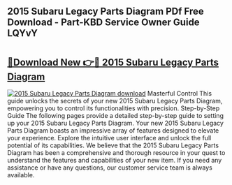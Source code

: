 ## 2015 Subaru Legacy Parts Diagram PDf Free Download - Part-KBD Service Owner Guide LQYvY

# <h2><a href="http://dfovvv.blite.top/?on=2015+Subaru+Legacy+Parts+Diagram">🔗Download New 👉🔴 2015 Subaru Legacy Parts Diagram</a></h2>

[![2015 Subaru Legacy Parts Diagram download](https://i.imgur.com/lujVjoI.png)](http://dfovvv.blite.top/?on=2015+Subaru+Legacy+Parts+Diagram)
Masterful Control This guide unlocks the secrets of your new 2015 Subaru Legacy Parts Diagram, empowering you to control its functionalities with precision. Step-by-Step Guide The following pages provide a detailed step-by-step guide to setting up your 2015 Subaru Legacy Parts Diagram. Your new 2015 Subaru Legacy Parts Diagram boasts an impressive array of features designed to elevate your experience. Explore the intuitive user interface and unlock the full potential of its capabilities. We believe that the 2015 Subaru Legacy Parts Diagram has been a comprehensive and thorough resource in your quest to understand the features and capabilities of your new item. If you need any assistance or have any questions, our customer service team is always available.
